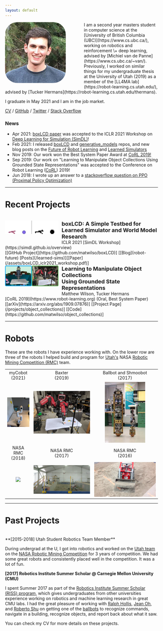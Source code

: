 ```yaml
---
layout: default
---
```


<!-- <div class="crop"> -->
<!-- </div> -->



<img align="left" width="200" src="/assets/mw.jpg" style="border-radius: 20%; margin: 0px 60px 20px 0px;"/>
I am a second year masters student in computer science at the [University of 
British Columbia (UBC)](https://www.cs.ubc.ca/), working on robotics and reinforcement
\+ deep learning, advised by [Michiel van de Panne](https://www.cs.ubc.ca/~van/).  Previously, I worked on similar things for my undergraduate 
thesis at the University of Utah (2019) as a member of the [LL4MA lab](https://robot-learning.cs.utah.edu/), advised by [Tucker Hermans](https://robot-learning.cs.utah.edu/thermans). 

I graduate in May 2021 and I am in the job market.


[CV](/assets/cv.pdf) / [GitHub](https://github.com/matwilso) / [Twitter](https://twitter.com/matwilso) / [Stack Overflow](https://stackoverflow.com/users/7211137/matwilso)



### News
- Apr 2021: [boxLCD paper](/assets/boxLCD_iclr2021_workshop.pdf) was accepted to the ICLR 2021 Workshop on [Deep Learning for Simulation (SimDL)](https://simdl.github.io/)!
- Feb 2021: I released [boxLCD](https://github.com/matwilso/boxLCD) and [generative_models](https://github.com/matwilso/generative_models) repos, and new blog posts on the [Future of Robot Learning](/robot-future) and [Learned Simulators](/learned-sims)
- Nov 2019: Our work won the Best System Paper Award at [CoRL 2019!](https://sites.google.com/robot-learning.org/corl2019) 
- Sep 2019: Our work on "Learning to Manipulate Object Collections Using Grounded State Representations" was accepted to the Conference on Robot Learning ([CoRL](https://www.robot-learning.org/)) 2019!
- Jun 2018: I wrote up an answer to a [stackoverflow question on PPO (Proximal Policy Optimization)](https://stackoverflow.com/questions/46422845/what-is-the-way-to-understand-proximal-policy-optimization-algorithm-in-rl/50663200#50663200)


---
# Recent Projects
<style>
.static {
  background: white;
}
.static:hover {
  opacity:0;
}
.container {
    position: relative;
    width: 35%;
}

.image {
    position: absolute;
}
</style>


<br>

<div class="container">
    <div class="mage">
    <img class="active" align="left" src="/assets/robot/lcd_sideside.gif" style="border-radius: 0%; margin: 0px 10px 30px 0px;"/>
    </div>
    <div class="image">
    <img class="static" align="left" src="/assets/robot/lcd_sideside.png" style="border-radius: 0%; margin: 0px 10px 30px 0px;"/>
    </div>
</div>
<div style="font-size: 18px; font-weight: bold;">boxLCD: A Simple Testbed for Learned Simulator and World Model Research</div>
ICLR 2021  [SimDL Workshop](https://simdl.github.io/overview) <br>
[[GitHub Project](https://github.com/matwilso/boxLCD)] [[Blog](robot-future) [Posts](/learned-sims)][[Paper](/assets/boxLCD_iclr2021_workshop.pdf)]

<br>



<img align="left" width="35%" src="/assets/task.png" style="border-radius: 0%; margin: 0px 10px 30px 0px;"/>
<div style="font-size: 18px; font-weight: bold;">Learning to Manipulate Object Collections<br>Using Grounded State Representations</div>
Matthew Wilson, Tucker Hermans <br>
[CoRL 2019](https://www.robot-learning.org) (Oral, Best System Paper) <br>
[[arXiv](https://arxiv.org/abs/1909.07876)] [[Project Page](/projects/object_collections)]  [[Code](https://github.com/matwilso/object_collections)]



---
# Robots

These are the robots I have experience working with.
On the lower row are three of the robots I helped build and program for [Utah's](http://usr.coe.utah.edu/) NASA [Robotic Mining Competition (RMC)](https://www.nasa.gov/offices/education/centers/kennedy/technology/nasarmc/about) team.

||||
:-------------------------:|:---:|:---:|
myCobot<br> (2021)| Baxter<br>(2019)| Ballbot and Shmoobot<br> (2017) | 
<a href="/assets/cobot.jpg"><img style="max-height:200px;" src="/assets/cobot.jpg"/></a> | <a href="/assets/baxter.jpg"><img style="max-height:200px" src="/assets/baxter.jpg"/></a> | <a href="/assets/ball_and_shmoo.jpg"><img style="max-height:200px" src="/assets/ball_and_shmoo.jpg"/></a> |
NASA RMC <br>(2018)| NASA RMC <br>(2017) | NASA RMC<br> (2016) | 
<a href="/assets/urmp/emcee_2018.png"><img style="max-width:200px;" src="/assets/urmp/emcee_2018.png"/></a> | <a href="/assets/urmp/emcee_2017.png"><img  src="/assets/urmp/emcee_2017.png"/></a> | <a href="/assets/urmp/emcee_2016.png"><img src="/assets/urmp/emcee_2016.png"/></a> |

---
# Past Projects

<br>
**[2015-2018] Utah Student Robotics Team Member**

During undergrad at the U, I got into robotics and worked on the [Utah team](http://usr.coe.utah.edu/) on the [NASA Robotic Mining Competition](https://www.nasa.gov/offices/education/centers/kennedy/technology/nasarmc.html) for 3 years of competition.
We had some great robots and consistently placed well in the competition. It was a lot of fun.
<!--S/o to john robe, jon davies, cole mortensen, katie hall, dave purcell, justin schramm, and all the others who worked on the project and continue to carry on the torch.
-->

**[2017] Robotics Institute Summer Scholar @ Carnegie Mellon University (CMU)**

I spent Summer 2017 as part of the [Robotics Institute Summer Scholar (RISS) program](https://riss.ri.cmu.edu/),
which gives undergraduates from other universities experience working on robotics and machine learning research in great CMU labs.
I had the great pleasure of working with [Ralph Hollis](http://www.cs.cmu.edu/afs/cs/user/rhollis/www/home.html), [Jean Oh](https://www.cs.cmu.edu/~./jeanoh/), and [Roberto Shu](https://rshum19.github.io./) on getting one of the [ballbots](http://www.msl.ri.cmu.edu/projects/ballbot/) to recognize commands, navigate in a building, recognize objects, and report back about what it saw.


You can check my CV for more details on these projects.

